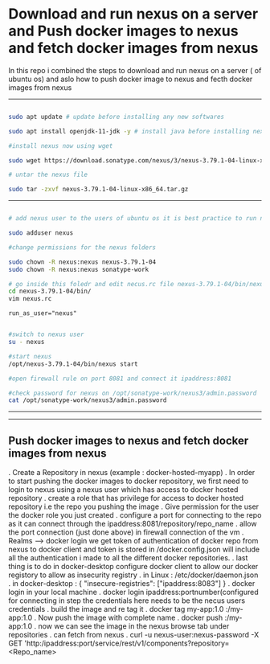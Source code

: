 # Download and run nexus on a server and Push docker images to nexus and fetch docker images from nexus

In this repo i combined the steps to download and run nexus on a server ( of ubuntu os) and aslo how to push docker image to nexus and fecth docker images from nexus

---

```bash

sudo apt update # update before installing any new softwares

sudo apt install openjdk-11-jdk -y # install java before installing nexus

#install nexus now using wget

sudo wget https://download.sonatype.com/nexus/3/nexus-3.79.1-04-linux-x86_64.tar.gz

# untar the nexus file

sudo tar -zxvf nexus-3.79.1-04-linux-x86_64.tar.gz
```
---

```bash

# add nexus user to the users of ubuntu os it is best practice to run nexus as a nexus user

sudo adduser nexus

#change permissions for the nexus folders

sudo chown -R nexus:nexus nexus-3.79.1-04
sudo chown -R nexus:nexus sonatype-work

# go inside this foledr and edit necus.rc file nexus-3.79.1-04/bin/nexus.rc
cd nexus-3.79.1-04/bin/
vim nexus.rc
```

```vim
run_as_user="nexus"
```

```bash

#switch to nexus user
su - nexus

#start nexus 
/opt/nexus-3.79.1-04/bin/nexus start

#open firewall rule on port 8081 and connect it ipaddress:8081

#check password for nexus on /opt/sonatype-work/nexus3/admin.password
cat /opt/sonatype-work/nexus3/admin.password
```
---
---

## Push docker images to nexus and fetch docker images from nexus

. Create a Repository in nexus (example : docker-hosted-myapp)
.  In order to start pushing the docker images to docker repository, we first need to login to nexus using a nexus user which has access to docker hosted repository
    . create a role that has privilege for access to docker hosted repository i.e the repo you pushing the image
.  Give permission for the user the docker role you just created
. configure a port for connecting to the repo as it can connect through the ipaddress:8081/repository/repo_name
. allow the port connection (just done above) in firewall connection of the vm
. Realms --> docker login we get token of authentication of docker repo from nexus to docker client and token is stored in /docker.config.json will include all the authentication i made to all the different docker repositories.
. last thing is to do in docker-desktop configure docker client to allow our docker registory to allow as insecurity registry 
    . in Linux : /etc/docker/daemon.json
    . in docker-desktop : { "insecure-registries": ["ipaddress:8083"] }
. docker login in your local machine 
    . docker login ipaddress:portnumber(configured for connecting in step 	the credentials here needs to be the necus users credentials
. build the image and re tag it
    . docker tag my-app:1.0 <ipaddress>:<port of repo>/my-app:1.0
. Now push the image with complete name
    . docker push <ipaddress>:<port of repo>/my-app:1.0
. now we can see the image in the nexus browse tab under repositories
. can fetch from nexus
    . curl -u nexus-user:nexus-password -X GET 'http:/ipaddress:port/service/rest/v1/components?repository=<Repo_name>















